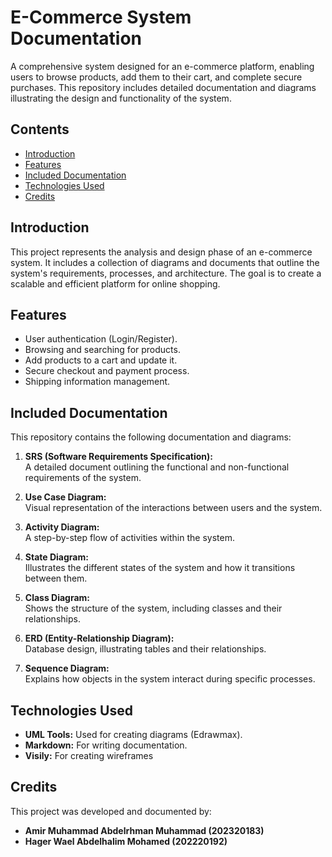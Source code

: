 # **E-Commerce System Documentation**

A comprehensive system designed for an e-commerce platform, enabling users to browse products, add them to their cart, and complete secure purchases. This repository includes detailed documentation and diagrams illustrating the design and functionality of the system.


## **Contents**
- [Introduction](#introduction)
- [Features](#features)
- [Included Documentation](#included-documentation)
- [Technologies Used](#technologies-used)
- [Credits](#credits)


## **Introduction**
This project represents the analysis and design phase of an e-commerce system. It includes a collection of diagrams and documents that outline the system's requirements, processes, and architecture. The goal is to create a scalable and efficient platform for online shopping.


## **Features**
- User authentication (Login/Register).
- Browsing and searching for products.
- Add products to a cart and update it.
- Secure checkout and payment process.
- Shipping information management.


## **Included Documentation**
This repository contains the following documentation and diagrams:
1. **SRS (Software Requirements Specification):**  
   A detailed document outlining the functional and non-functional requirements of the system.

2. **Use Case Diagram:**  
   Visual representation of the interactions between users and the system.

3. **Activity Diagram:**  
   A step-by-step flow of activities within the system.

4. **State Diagram:**  
   Illustrates the different states of the system and how it transitions between them.

5. **Class Diagram:**  
   Shows the structure of the system, including classes and their relationships.

6. **ERD (Entity-Relationship Diagram):**  
   Database design, illustrating tables and their relationships.

7. **Sequence Diagram:**  
   Explains how objects in the system interact during specific processes.


## **Technologies Used**
- **UML Tools:** Used for creating diagrams (Edrawmax).
- **Markdown:** For writing documentation.
- **Visily:** For creating wireframes


## **Credits**
This project was developed and documented by:  

- **Amir Muhammad Abdelrhman Muhammad (202320183)**  
- **Hager Wael Abdelhalim Mohamed (202220192)**  
